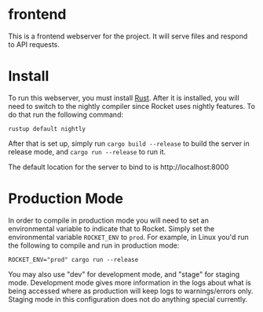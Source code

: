 # frontend

This is a frontend webserver for the project. It will serve files and respond to API requests.

# Install
To run this webserver, you must install [Rust](https://www.rustup.rs/). After it is installed, you will need to switch to the nightly compiler since Rocket uses nightly features. To do that run the following command:
```
rustup default nightly
```
After that is set up, simply run `cargo build --release` to build the server in release mode, and `cargo run --release` to run it.

The default location for the server to bind to is http://localhost:8000

# Production Mode
In order to compile in production mode you will need to set an environmental variable to indicate that to Rocket. Simply set the environmental variable `ROCKET_ENV` to `prod`. For example, in Linux you'd run the following to compile and run in production mode:
```
ROCKET_ENV="prod" cargo run --release
```
You may also use "dev" for development mode, and "stage" for staging mode. Development mode gives more information in the logs about what is being accessed where as production will keep logs to warnings/errors only. Staging mode in this configuration does not do anything special currently.
